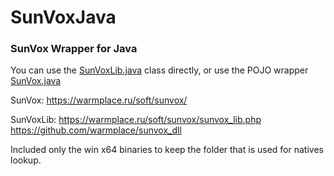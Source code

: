 # SunVoxJava
### SunVox Wrapper for Java


You can use the [SunVoxLib.java](https://github.com/Technus/SunVoxJava/blob/master/src/main/java/com/github/technus/sunvoxlib/SunVoxLib.java) class directly, 
or use the POJO wrapper [SunVox.java](https://github.com/Technus/SunVoxJava/blob/master/src/main/java/com/github/technus/sunvoxlib/model/SunVox.java)


SunVox: https://warmplace.ru/soft/sunvox/

SunVoxLib: https://warmplace.ru/soft/sunvox/sunvox_lib.php https://github.com/warmplace/sunvox_dll

Included only the win x64 binaries to keep the folder that is used for natives lookup.
